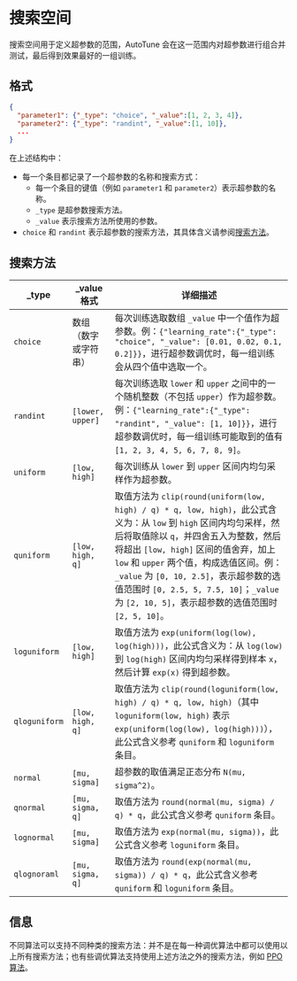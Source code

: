 # 搜索空间

搜索空间用于定义超参数的范围，AutoTune 会在这一范围内对超参数进行组合并测试，最后得到效果最好的一组训练。

## 格式

```json
{
  "parameter1": {"_type": "choice", "_value":[1, 2, 3, 4]},
  "parameter2": {"_type": "randint", "_value":[1, 10]},
  ...
}
```

在上述结构中：

* 每一个条目都记录了一个超参数的名称和搜索方式：
    * 每一个条目的键值（例如 `parameter1` 和 `parameter2`）表示超参数的名称。
    * `_type` 是超参数搜索方法。
    * `_value` 表示搜索方法所使用的参数。
* `choice` 和 `randint` 表示超参数的搜索方法，其具体含义请参阅[搜索方法](#搜索方法)。

## 搜索方法

|     _type     |    _value 格式    |                            详细描述                          |
| ------------- | ---------------- | ----------------------------------------------------------- |
| `choice`      | 数组（数字或字符串） | 每次训练选取数组 `_value` 中一个值作为超参数。例：`{"learning_rate":{"_type": "choice", "_value": [0.01, 0.02, 0.1, 0.2]}}`，进行超参数调优时，每一组训练会从四个值中选取一个。 |
| `randint`     | `[lower, upper]` | 每次训练选取 `lower` 和 `upper` 之间中的一个随机整数（不包括 `upper`）作为超参数。例：`{"learning_rate":{"_type": "randint", "_value": [1, 10]}}`，进行超参数调优时，每一组训练可能取到的值有 `[1, 2, 3, 4, 5, 6, 7, 8, 9]`。 |
| `uniform`     | `[low, high]`    | 每次训练从 `lower` 到 `upper` 区间内均匀采样作为超参数。 |
| `quniform`    | `[low, high, q]` | 取值方法为 `clip(round(uniform(low, high) / q) * q, low, high)`，此公式含义为：从 `low` 到 `high` 区间内均匀采样，然后将取值除以 `q`，并四舍五入为整数，然后将超出 `[low, high]` 区间的值舍弃，加上 `low` 和 `upper` 两个值，构成选值区间。例：`_value` 为 `[0, 10, 2.5]`，表示超参数的选值范围时 `[0, 2.5, 5, 7.5, 10]`；`_value` 为 `[2, 10, 5]`，表示超参数的选值范围时 `[2, 5, 10]`。 |
| `loguniform`  | `[low, high]`    | 取值方法为 `exp(uniform(log(low), log(high)))`，此公式含义为：从 `log(low)` 到 `log(high)` 区间内均匀采样得到样本 `x`，然后计算 `exp(x)` 得到超参数。 |
| `qloguniform` | `[low, high, q]` | 取值方法为 `clip(round(loguniform(low, high) / q) * q, low, high)`（其中 `loguniform(low, high)` 表示 `exp(uniform(log(low), log(high)))`），此公式含义参考 `quniform` 和 `loguniform` 条目。 |
| `normal`      | `[mu, sigma]`    | 超参数的取值满足正态分布 `N(mu, sigma^2)`。 |
| `qnormal`     | `[mu, sigma, q]` | 取值方法为 `round(normal(mu, sigma) / q) * q`，此公式含义参考 `quniform` 条目。 |
| `lognormal`   | `[mu, sigma]`    | 取值方法为 `exp(normal(mu, sigma))`，此公式含义参考 `loguniform` 条目。 |
| `qlognoraml`  | `[mu, sigma, q]` | 取值方法为 `round(exp(normal(mu, sigma)) / q) * q`，此公式含义参考 `quniform` 和 `loguniform` 条目。 |

<aside class="note info">
<h1>信息</h1>

不同算法可以支持不同种类的搜索方法：并不是在每一种调优算法中都可以使用以上所有搜索方法；也有些调优算法支持使用上述方法之外的搜索方法，例如 [PPO 算法](./hpo-algorithm.md#ppotuner)。

</aside>
